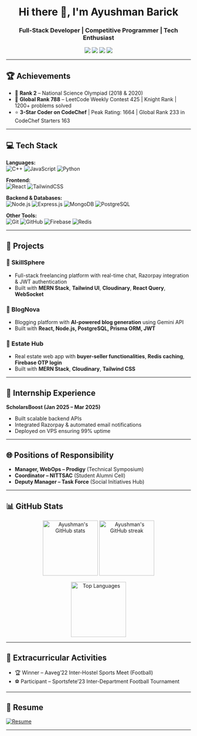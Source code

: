 <!-- Profile Header -->
<h1 align="center">Hi there 👋, I'm Ayushman Barick</h1>
<h3 align="center">Full-Stack Developer | Competitive Programmer | Tech Enthusiast</h3>

<p align="center">
  <a href="mailto:ayushmanbarick33@gmail.com"><img src="https://img.shields.io/badge/Email-ayushmanbarick%40example.com-blue?style=flat-square&logo=gmail"></a>
  <a href="https://www.linkedin.com/in/ayushman-barick-85a559269?utm_source=share&utm_campaign=share_via&utm_content=profile&utm_medium=android_app"><img src="https://img.shields.io/badge/LinkedIn-Connect-blue?style=flat-square&logo=linkedin"></a>
  <a href="https://leetcode.com/u/CR7barick/"><img src="https://img.shields.io/badge/LeetCode-Profile-orange?style=flat-square&logo=leetcode"></a>
  <a href="https://www.codechef.com/users/ayushman42907"><img src="https://img.shields.io/badge/CodeChef-Profile-brown?style=flat-square&logo=codechef"></a>
</p>

---

## 🏆 Achievements  
- 🥈 **Rank 2** – National Science Olympiad (2018 & 2020)  
- 🏅 **Global Rank 788** – LeetCode Weekly Contest 425 | Knight Rank | 1200+ problems solved  
- ⭐ **3-Star Coder on CodeChef** | Peak Rating: 1664 | Global Rank 233 in CodeChef Starters 163  

---

## 💻 Tech Stack  

**Languages:**  
![C++](https://img.shields.io/badge/C%2B%2B-00599C?style=for-the-badge&logo=c%2B%2B&logoColor=white)
![JavaScript](https://img.shields.io/badge/JavaScript-F7DF1E?style=for-the-badge&logo=javascript&logoColor=black)
![Python](https://img.shields.io/badge/Python-3776AB?style=for-the-badge&logo=python&logoColor=white)

**Frontend:**  
![React](https://img.shields.io/badge/React-20232A?style=for-the-badge&logo=react&logoColor=61DAFB)
![TailwindCSS](https://img.shields.io/badge/TailwindCSS-38B2AC?style=for-the-badge&logo=tailwind-css&logoColor=white)

**Backend & Databases:**  
![Node.js](https://img.shields.io/badge/Node.js-43853D?style=for-the-badge&logo=node.js&logoColor=white)
![Express.js](https://img.shields.io/badge/Express.js-404D59?style=for-the-badge)
![MongoDB](https://img.shields.io/badge/MongoDB-4EA94B?style=for-the-badge&logo=mongodb&logoColor=white)
![PostgreSQL](https://img.shields.io/badge/PostgreSQL-316192?style=for-the-badge&logo=postgresql&logoColor=white)

**Other Tools:**  
![Git](https://img.shields.io/badge/Git-F05032?style=for-the-badge&logo=git&logoColor=white)
![GitHub](https://img.shields.io/badge/GitHub-100000?style=for-the-badge&logo=github&logoColor=white)
![Firebase](https://img.shields.io/badge/Firebase-FFCA28?style=for-the-badge&logo=firebase&logoColor=black)
![Redis](https://img.shields.io/badge/Redis-DC382D?style=for-the-badge&logo=redis&logoColor=white)

---

## 🚀 Projects  

### 🔹 SkillSphere  
- Full-stack freelancing platform with real-time chat, Razorpay integration & JWT authentication  
- Built with **MERN Stack**, **Tailwind UI**, **Cloudinary**, **React Query**, **WebSocket**  

### 🔹 BlogNova  
- Blogging platform with **AI-powered blog generation** using Gemini API  
- Built with **React, Node.js, PostgreSQL, Prisma ORM, JWT**  

### 🔹 Estate Hub  
- Real estate web app with **buyer-seller functionalities**, **Redis caching**, **Firebase OTP login**  
- Built with **MERN Stack**, **Cloudinary**, **Tailwind CSS**  

---

## 💼 Internship Experience  
**ScholarsBoost (Jan 2025 – Mar 2025)**  
- Built scalable backend APIs  
- Integrated Razorpay & automated email notifications  
- Deployed on VPS ensuring 99% uptime  

---

## 🌐 Positions of Responsibility  
- **Manager, WebOps – Prodigy** (Technical Symposium)  
- **Coordinator – NITTSAC** (Student Alumni Cell)  
- **Deputy Manager – Task Force** (Social Initiatives Hub)  

---

## 📊 GitHub Stats  

<p align="center">
  <img src="https://github-readme-stats.vercel.app/api?username=ayushmanCR7&show_icons=true&theme=tokyonight" alt="Ayushman's GitHub stats" height="150"/>
  <img src="https://github-readme-streak-stats.herokuapp.com/?user=ayushmanCR7&theme=tokyonight" alt="Ayushman's GitHub streak" height="150"/>
</p>

<p align="center">
  <img src="https://github-readme-stats.vercel.app/api/top-langs/?username=ayushmanCR7&layout=compact&theme=tokyonight" alt="Top Languages" height="150"/>
</p>

---

## 🏏 Extracurricular Activities  
- 🏆 Winner – Aaveg’22 Inter-Hostel Sports Meet (Football)  
- ⚽ Participant – Sportsfete’23 Inter-Department Football Tournament  

---

## 📄 Resume  
[![Resume](https://img.shields.io/badge/Resume-Download-blue?style=for-the-badge&logo=adobeacrobatreader)](link-to-your-resume)

---
